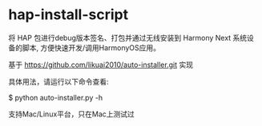 # hap-install-script
将 HAP 包进行debug版本签名、打包并通过无线安装到 Harmony Next 系统设备的脚本,
方便快速开发/调用HarmonyOS应用。


基于 https://github.com/likuai2010/auto-installer.git 实现

具体用法，请运行以下命令查看:

$ python auto-installer.py -h

支持Mac/Linux平台，只在Mac上测试过
